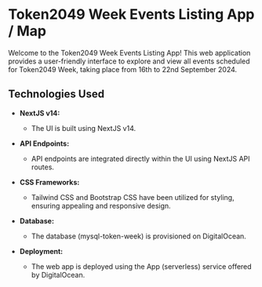# Token2049 Week Events Listing App / Map

Welcome to the Token2049 Week Events Listing App! This web application provides a user-friendly interface to explore and view all events scheduled for Token2049 Week, taking place from 16th to 22nd September 2024.

## Technologies Used

- **NextJS v14:**
  - The UI is built using NextJS v14.
  
- **API Endpoints:**
  - API endpoints are integrated directly within the UI using NextJS API routes.

- **CSS Frameworks:**
  - Tailwind CSS and Bootstrap CSS have been utilized for styling, ensuring appealing and responsive design.

- **Database:**
  - The database (mysql-token-week) is provisioned on DigitalOcean.

- **Deployment:**
  - The web app is deployed using the App (serverless) service offered by DigitalOcean.
